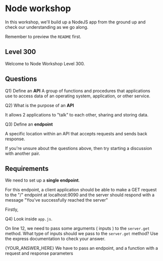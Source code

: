 # Node workshop

In this workshop, we'll build up a NodeJS app from the ground up and check our understanding as we go along.

Remember to preview the `README` first.

## Level 300

Welcome to Node Workshop Level 300.

## Questions

Q1) Define an **API**
A group of functions and procedures that applications use to access data of an operating system, application, or other service.

Q2) What is the purpose of an **API**

It allows 2 applications to "talk" to each other, sharing and storing data.

Q3) Define an **endpoint**

A specific location within an API that accepts requests and sends back response.

If you're unsure about the questions above, then try starting a discussion with another pair.

## Requirements

We need to set up a **single endpoint**.

For this endpoint, a client application should be able to make a GET request to the "/" endpoint at localhost:9090
and the server should respond with a message "You've successfully reached the server"

Firstly,

Q4) Look inside `app.js`.

On line 12, we need to pass some arguments ( inputs ) to the `server.get` method.
What type of inputs should we pass to the `server.get` method? Use the express documentation to check your answer.

{YOUR_ANSWER_HERE}
We have to pass an endpoint, and a function with a request and response parameters
